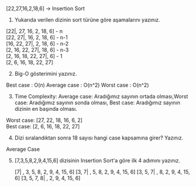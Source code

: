 [22,27,16,2,18,6] -> Insertion Sort

1) Yukarıda verilen dizinin sort türüne göre aşamalarını yazınız.

 [22|, 27, 16, 2, 18, 6]  -  n   
 [22, 27|, 16, 2, 18, 6]  -  n-1  
 [16, 22, 27|, 2, 18, 6]  -  n-2  
 [2, 16, 22, 27|, 18, 6]  -  n-3   
 [2, 16, 18, 22, 27|, 6]  -  1  
 [2, 6, 16, 18, 22, 27]   
 
 
2) Big-O gösterimini yazınız.

Best case    : O(n)
Average case : O(n^2)
Worst case   : O(n^2)


3) Time Complexity: Average case: Aradığımız sayının ortada olması,Worst case: Aradığımız sayının sonda olması, Best case: Aradığımız sayının dizinin en başında olması.

Worst case: [27, 22, 18, 16, 6, 2]  
Best case: [2, 6, 16, 18, 22, 27]


4) Dizi sıralandıktan sonra 18 sayısı hangi case kapsamına girer? Yazınız.

Average Case

5) [7,3,5,8,2,9,4,15,6] dizisinin Insertion Sort'a göre ilk 4 adımını yazınız.

   [7| , 3, 5, 8, 2, 9, 4, 15, 6]
   [3, 7| , 5, 8, 2, 9, 4, 15, 6]
   [3, 5, 7| , 8, 2, 9, 4, 15, 6]
   [3, 5, 7, 8| , 2, 9, 4, 15, 6]
